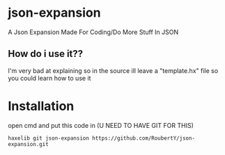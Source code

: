 # json-expansion
A Json Expansion Made For Coding/Do More Stuff In JSON

## How do i use it??

I'm very bad at explaining 
so in the source ill leave a "template.hx" file so you could learn
how to use it

# Installation

open cmd and put this code in (U NEED TO HAVE GIT FOR THIS)

``
haxelib git json-expansion https://github.com/RoubertY/json-expansion.git
``
